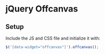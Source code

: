 # jQuery Offcanvas

## Setup

Include the JS and CSS file and initialize it with:
```js
$('[data-widget="offcanvas"]').offcanvas();
```


